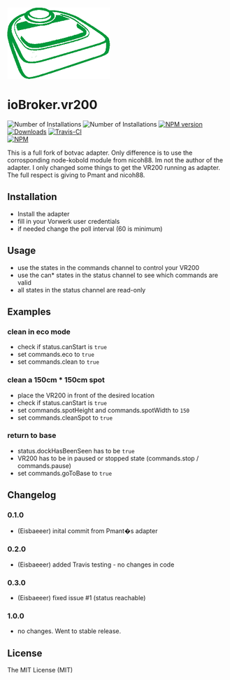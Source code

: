 ![Logo](admin/VR200.png)
# ioBroker.vr200
![Number of Installations](http://iobroker.live/badges/vr200-installed.svg) ![Number of Installations](http://iobroker.live/badges/vr200-stable.svg) [![NPM version](http://img.shields.io/npm/v/iobroker.vr200.svg)](https://www.npmjs.com/package/iobroker.vr200)
[![Downloads](https://img.shields.io/npm/dm/iobroker.vr200.svg)](https://www.npmjs.com/package/iobroker.vr200)
[![Travis-CI](https://travis-ci.org/Eisbaeeer/ioBroker.vr200.svg?branch=master)](https://www.travis-ci.org/Eisbaeeer/ioBroker.vr200)   
[![NPM](https://nodei.co/npm/iobroker.vr200.png?downloads=true)](https://nodei.co/npm/iobroker.vr200/)

This is a full fork of botvac adapter. Only difference is to use the corrosponding node-kobold module from nicoh88.
Im not the author of the adapter. I only changed some things to get the VR200 running as adapter.   
The full respect is giving to Pmant and nicoh88.

## Installation
- Install the adapter
- fill in your Vorwerk user credentials
- if needed change the poll interval (60 is minimum)

## Usage
- use the states in the commands channel to control your VR200
- use the can* states in the status channel to see which commands are valid
- all states in the status channel are read-only

## Examples
### clean in eco mode
- check if status.canStart is ```true```
- set commands.eco to ```true```
- set commands.clean to ```true```

### clean a 150cm * 150cm spot
- place the VR200 in front of the desired location
- check if status.canStart is ```true```
- set commands.spotHeight and commands.spotWidth to ```150``` 
- set commands.cleanSpot to ```true```

### return to base
- status.dockHasBeenSeen has to be ```true```
- VR200 has to be in paused or stopped state (commands.stop / commands.pause)
- set commands.goToBase to ```true```

## Changelog

### 0.1.0
- (Eisbaeeer) inital commit from Pmant�s adapter
### 0.2.0
- (Eisbaeeer) added Travis testing - no changes in code
### 0.3.0
- (Eisbaeeer) fixed issue #1 (status reachable)
### 1.0.0
- no changes. Went to stable release.

## License
The MIT License (MIT)
